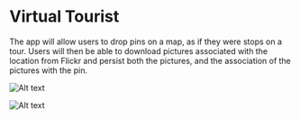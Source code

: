 # Virtual Tourist
 The app will allow users to drop pins on a map, as if they were stops on a
 tour. Users will then be able to download pictures associated with the
 location from Flickr and persist both the pictures, and the association of 
 the pictures with the pin.

![Alt text](img/img1.png "A Preview.")

![Alt text](img/img2.png "A Preview.")
